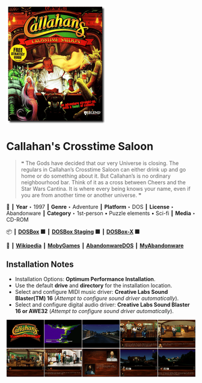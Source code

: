 ![](Thumbnail.png "application-thumbnail")

# Callahan's Crosstime Saloon

> ❝ The Gods have decided that our very Universe is closing. The regulars in Callahan’s Crosstime Saloon can either drink up and go home or do something about it. But Callahan’s is no ordinary neighbourhood bar. Think of it as a cross between Cheers and the Star Wars Cantina. It is where every being knows your name, even if you are from another time or another universe. ❞
>

📌 ┃ **Year** ‣ 1997 ┃ **Genre** ‣ Adventure ┃ **Platform** ‣ DOS ┃ **License** ‣ Abandonware ┃ **Category** ‣ 1st-person • Puzzle elements • Sci-fi ┃ **Media** ‣ CD-ROM 

📦 ┃ **[DOSBox](https://www.dosbox.com/) 🟩** ┃ **[DOSBox Staging](https://dosbox-staging.github.io/) 🟩** ┃ **[DOSBox-X](https://dosbox-x.com/) 🟩** 

📎 ┃ **[Wikipedia](https://en.wikipedia.org/wiki/Callahan%27s_Crosstime_Saloon_(video_game))** ┃ **[MobyGames](https://www.mobygames.com/game/2150/callahans-crosstime-saloon/)** ┃ **[AbandonwareDOS](https://www.abandonwaredos.com/abandonware-game.php?abandonware=Callahan%27s+Crosstime+Saloon&gid=2116)** ┃ **[MyAbandonware](https://www.myabandonware.com/game/callahan-s-crosstime-saloon-a1d)** 

## Installation Notes
- Installation Options: **Optimum Performance Installation**.
- Use the default **drive** and **directory** for the installation location.
- Select and configure MIDI music driver: **Creative Labs Sound Blaster(TM) 16** (*Attempt to configure sound driver automatically*).
- Select and configure digital audio driver: **Creative Labs Sound Blaster 16 or AWE32** (*Attempt to configure sound driver automatically*).

![](Montage.png "Callahan's Crosstime Saloon")

